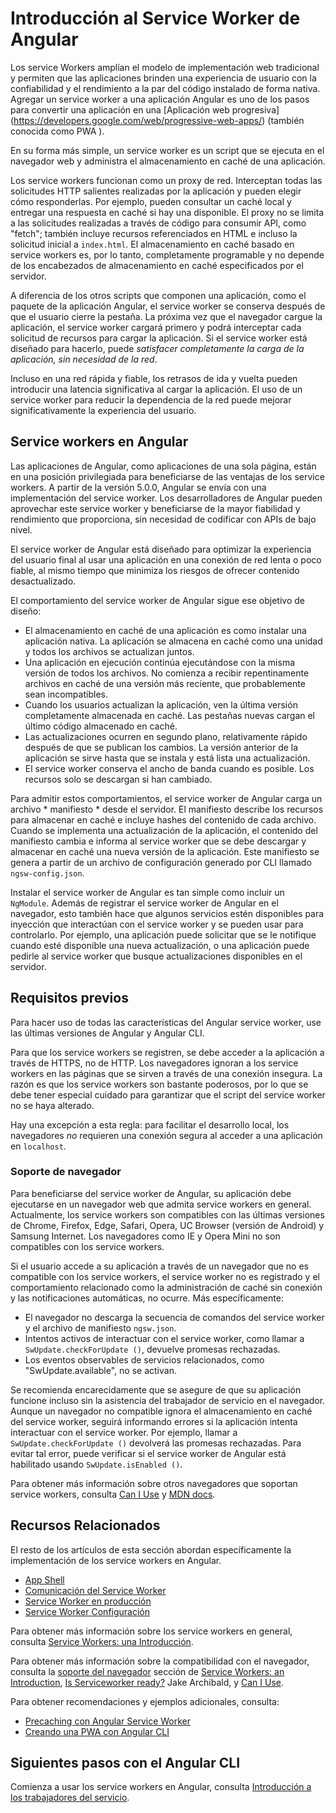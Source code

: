 # Introducción al Service Worker de Angular

Los service Workers amplían el modelo de implementación web tradicional y permiten que las aplicaciones brinden una experiencia de usuario con la confiabilidad y el rendimiento a la par del código instalado de forma nativa. Agregar un service worker a una aplicación Angular es uno de los pasos para convertir una aplicación en una [Aplicación web progresiva] (https://developers.google.com/web/progressive-web-apps/) (también conocida como PWA ).

En su forma más simple, un service worker es un script que se ejecuta en el navegador web y administra el almacenamiento en caché de una aplicación.

Los service workers funcionan como un proxy de red. Interceptan todas las solicitudes HTTP salientes realizadas por la aplicación y pueden elegir cómo responderlas. Por ejemplo, pueden consultar un caché local y entregar una respuesta en caché si hay una disponible. El proxy no se limita a las solicitudes realizadas a través de código para consumir API, como "fetch"; también incluye recursos referenciados en HTML e incluso la solicitud inicial a `index.html`. El almacenamiento en caché basado en service workers es, por lo tanto, completamente programable y no depende de los encabezados de almacenamiento en caché especificados por el servidor.

A diferencia de los otros scripts que componen una aplicación, como el paquete de la aplicación Angular, el service worker se conserva después de que el usuario cierre la pestaña. La próxima vez que el navegador cargue la aplicación, el service worker cargará primero y podrá interceptar cada solicitud de recursos para cargar la aplicación. Si el service worker está diseñado para hacerlo, puede *satisfacer completamente la carga de la aplicación, sin necesidad de la red*.

Incluso en una red rápida y fiable, los retrasos de ida y vuelta pueden introducir una latencia significativa al cargar la aplicación. El uso de un service worker para reducir la dependencia de la red puede mejorar significativamente la experiencia del usuario.


## Service workers en Angular

Las aplicaciones de Angular, como aplicaciones de una sola página, están en una posición privilegiada para beneficiarse de las ventajas de los service workers. A partir de la versión 5.0.0, Angular se envía con una implementación del service worker. Los desarrolladores de Angular pueden aprovechar este service worker y beneficiarse de la mayor fiabilidad y rendimiento que proporciona, sin necesidad de codificar con APIs de bajo nivel.

El service worker de Angular está diseñado para optimizar la experiencia del usuario final al usar una aplicación en una conexión de red lenta o poco fiable, al mismo tiempo que minimiza los riesgos de ofrecer contenido desactualizado.

El comportamiento del service worker de Angular sigue ese objetivo de diseño:

* El almacenamiento en caché de una aplicación es como instalar una aplicación nativa. La aplicación se almacena en caché como una unidad y todos los archivos se actualizan juntos.
* Una aplicación en ejecución continúa ejecutándose con la misma versión de todos los archivos. No comienza a recibir repentinamente archivos en caché de una versión más reciente, que probablemente sean incompatibles.
* Cuando los usuarios actualizan la aplicación, ven la última versión completamente almacenada en caché. Las pestañas nuevas cargan el último código almacenado en caché.
* Las actualizaciones ocurren en segundo plano, relativamente rápido después de que se publican los cambios. La versión anterior de la aplicación se sirve hasta que se instala y está lista una actualización.
* El service worker conserva el ancho de banda cuando es posible. Los recursos solo se descargan si han cambiado.

Para admitir estos comportamientos, el service worker de Angular carga un archivo * manifiesto * desde el servidor. El manifiesto describe los recursos para almacenar en caché e incluye hashes del contenido de cada archivo. Cuando se implementa una actualización de la aplicación, el contenido del manifiesto cambia e informa al service worker que se debe descargar y almacenar en caché una nueva versión de la aplicación. Este manifiesto se genera a partir de un archivo de configuración generado por CLI llamado `ngsw-config.json`.

Instalar el service worker de Angular es tan simple como incluir un `NgModule`. Además de registrar el service worker de Angular en el navegador, esto también hace que algunos servicios estén disponibles para inyección que interactúan con el service worker y se pueden usar para controlarlo. Por ejemplo, una aplicación puede solicitar que se le notifique cuando esté disponible una nueva actualización, o una aplicación puede pedirle al service worker que busque actualizaciones disponibles en el servidor.

## Requisitos previos

Para hacer uso de todas las características del Angular service worker, use las últimas versiones de Angular y Angular CLI.

Para que los service workers se registren, se debe acceder a la aplicación a través de HTTPS, no de HTTP.
Los navegadores ignoran a los service workers en las páginas que se sirven a través de una conexión insegura.
La razón es que los service workers son bastante poderosos, por lo que se debe tener especial cuidado para garantizar que el script del service worker no se haya alterado.

Hay una excepción a esta regla: para facilitar el desarrollo local, los navegadores _no_ requieren una conexión segura al acceder a una aplicación en `localhost`.

### Soporte de navegador

Para beneficiarse del service worker de Angular, su aplicación debe ejecutarse en un navegador web que admita service workers en general.
Actualmente, los service workers son compatibles con las últimas versiones de Chrome, Firefox, Edge, Safari, Opera, UC Browser (versión de Android) y Samsung Internet.
Los navegadores como IE y Opera Mini no son compatibles con los service workers.

Si el usuario accede a su aplicación a través de un navegador que no es compatible con los service workers, el service worker no es registrado y el comportamiento relacionado como la administración de caché sin conexión y las notificaciones automáticas, no ocurre.
Más específicamente:

* El navegador no descarga la secuencia de comandos del service worker y el archivo de manifiesto `ngsw.json`.
* Intentos activos de interactuar con el service worker, como llamar a `SwUpdate.checkForUpdate ()`, devuelve promesas rechazadas.
* Los eventos observables de servicios relacionados, como "SwUpdate.available", no se activan.

Se recomienda encarecidamente que se asegure de que su aplicación funcione incluso sin la asistencia del trabajador de servicio en el navegador.
Aunque un navegador no compatible ignora el almacenamiento en caché del service worker, seguirá informando errores si la aplicación intenta interactuar con el service worker.
Por ejemplo, llamar a `SwUpdate.checkForUpdate ()` devolverá las promesas rechazadas.
Para evitar tal error, puede verificar si el service worker de Angular está habilitado usando `SwUpdate.isEnabled ()`.

Para obtener más información sobre otros navegadores que soportan service workers, consulta [Can I Use](https://caniuse.com/#feat=serviceworkers) y [MDN docs](https://developer.mozilla.org/en-US/docs/Web/API/Service_Worker_API).


## Recursos Relacionados

El resto de los artículos de esta sección abordan específicamente la implementación de los service workers en Angular.

* [App Shell](guide/app-shell)
* [Comunicación del Service Worker](guide/service-worker-communications)
* [Service Worker en producción](guide/service-worker-devops)
* [Service Worker Configuración](guide/service-worker-config)

Para obtener más información sobre los service workers en general, consulta [Service Workers: una Introducción](https://developers.google.com/web/fundamentals/primers/service-workers/).

Para obtener más información sobre la compatibilidad con el navegador, consulta la [soporte del navegador](https://developers.google.com/web/fundamentals/primers/service-workers/#browser_support) sección de [Service Workers: an Introduction](https://developers.google.com/web/fundamentals/primers/service-workers/),  [Is Serviceworker ready?](https://jakearchibald.github.io/isserviceworkerready/) Jake Archibald, y
[Can I Use](http://caniuse.com/#feat=serviceworkers).

Para obtener recomendaciones y ejemplos adicionales, consulta:

* [Precaching con Angular Service Worker](https://web.dev/precaching-with-the-angular-service-worker/)
* [Creando una PWA con Angular CLI](https://web.dev/creating-pwa-with-angular-cli/)

## Siguientes pasos con el Angular CLI

Comienza a usar los service workers en Angular, consulta [Introducción a los trabajadores del servicio](guide/service-worker-getting-started).
